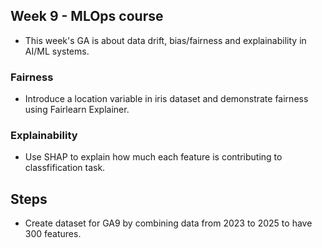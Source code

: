 ## Week 9 - MLOps course
- This week's GA is about data drift, bias/fairness and explainability in AI/ML systems.

### Fairness
- Introduce a location variable in iris dataset and demonstrate fairness using Fairlearn Explainer.


### Explainability
- Use SHAP to explain how much each feature is contributing to classfification task.


## Steps
- Create dataset for GA9 by combining data from 2023 to 2025 to have 300 features.
